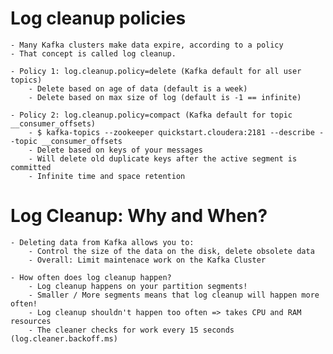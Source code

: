 # Log cleanup policies

	- Many Kafka clusters make data expire, according to a policy
	- That concept is called log cleanup.

	- Policy 1: log.cleanup.policy=delete (Kafka default for all user topics)
		- Delete based on age of data (default is a week)
		- Delete based on max size of log (default is -1 == infinite)

	- Policy 2: log.cleanup.policy=compact (Kafka default for topic __consumer_offsets)
		- $ kafka-topics --zookeeper quickstart.cloudera:2181 --describe --topic __consumer_offsets
		- Delete based on keys of your messages
		- Will delete old duplicate keys after the active segment is committed
		- Infinite time and space retention

# Log Cleanup: Why and When?

	- Deleting data from Kafka allows you to:
		- Control the size of the data on the disk, delete obsolete data
		- Overall: Limit maintenace work on the Kafka Cluster

	- How often does log cleanup happen?
		- Log cleanup happens on your partition segments!
		- Smaller / More segments means that log cleanup will happen more often!
		- Log cleanup shouldn't happen too often => takes CPU and RAM resources
		- The cleaner checks for work every 15 seconds (log.cleaner.backoff.ms)
